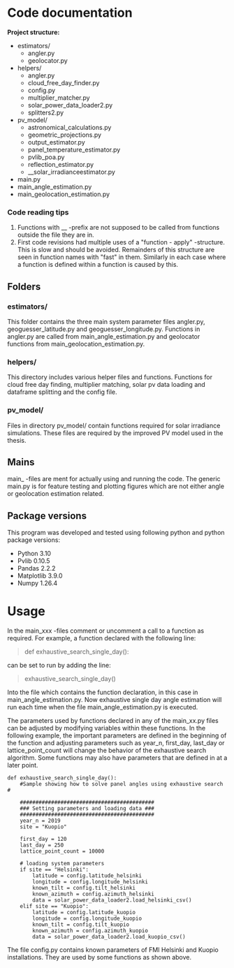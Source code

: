# Code documentation


**Project structure:**
* estimators/
	* angler.py
	* geolocator.py
* helpers/
	* angler.py
	* cloud_free_day_finder.py
	* config.py
	* multiplier_matcher.py
	* solar_power_data_loader2.py
	* splitters2.py
* pv_model/
	* astronomical_calculations.py
	* geometric_projections.py
	* output_estimator.py
	* panel_temperature_estimator.py
	* pvlib_poa.py
	* reflection_estimator.py
	* __solar_irradianceestimator.py
* main.py
* main_angle_estimation.py
* main_geolocation_estimation.py



### Code reading tips
1. Functions with __ -prefix are not supposed to be called from functions outside the file they are in.
2. First code revisions had multiple uses of a "function - apply" -structure. This is slow and should be avoided. Remainders of this structure are seen in function names with "fast" in them. Similarly in each case where a function is defined within a function is caused by this.

## Folders

### estimators/
This folder contains the three main system parameter files angler.py, geoguesser_latitude.py and geoguesser_longitude.py. Functions in angler.py are called from main_angle_estimation.py and geolocator functions from main_geolocation_estimation.py.

### helpers/
This directory includes various helper files and functions. Functions for cloud free day finding, multiplier matching, solar pv data loading and dataframe splitting and the config file. 

### pv_model/
Files in directory pv_model/ contain functions required for solar irradiance simulations. These files are required by the improved PV model used in the thesis.

## Mains
main_ -files are ment for actually using and running the code. The generic main.py is for feature testing and plotting figures which are not either angle or geolocation estimation related.


## Package versions
This program was developed and tested using following python and python package versions:
* Python 3.10
* Pvlib 0.10.5
* Pandas 2.2.2
* Matplotlib 3.9.0
* Numpy 1.26.4

# Usage
In the main_xxx -files comment or uncomment a call to a function as required. For example, a function declared with the
following line:

> def exhaustive_search_single_day():

can be set to run by adding the line:

> exhaustive_search_single_day()

Into the file which contains the function declaration, in this case in main_angle_estimation.py. Now exhaustive single 
day angle estimation will run each time when the file main_angle_estimation.py is executed.

The parameters used by functions declared in any of the main_xx.py files can be adjusted by modifying variables within
these functions. In the following example, the important parameters are defined in the beginning of the function and 
adjusting parameters such as year_n, first_day, last_day or lattice_point_count will change the behavior of the 
exhaustive search algorithm. Some functions may also have parameters that are defined in at a later point.

	def exhaustive_search_single_day():
		#Sample showing how to solve panel angles using exhaustive search #
	
		###########################################
		### Setting parameters and loading data ###
		###########################################
		year_n = 2019
		site = "Kuopio"
	
		first_day = 120
		last_day = 250
		lattice_point_count = 10000

		# loading system parameters
		if site == "Helsinki":
			latitude = config.latitude_helsinki
			longitude = config.longitude_helsinki
			known_tilt = config.tilt_helsinki
			known_azimuth = config.azimuth_helsinki
			data = solar_power_data_loader2.load_helsinki_csv()
		elif site == "Kuopio":
			latitude = config.latitude_kuopio
			longitude = config.longitude_kuopio
			known_tilt = config.tilt_kuopio
			known_azimuth = config.azimuth_kuopio
			data = solar_power_data_loader2.load_kuopio_csv()

The file config.py contains known parameters of FMI Helsinki and Kuopio installations. They are used by some 
functions as shown above.


